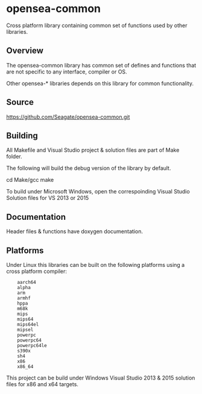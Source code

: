 # opensea-common
Cross platform library containing common set of functions used by other libraries. 

Overview 
--------
The opensea-common library has common set of defines and functions
that are not specific to any interface, compiler or OS. 

Other opensea-* libraries depends on this library for common functionality. 

Source
------
https://github.com/Seagate/opensea-common.git

Building
--------
All Makefile and Visual Studio project & solution files are part of Make folder.

The following will build the debug version of the library by default.

cd Make/gcc
make 

To build under Microsoft Windows, open the correspoinding 
Visual Studio Solution files for VS 2013 or 2015

Documentation
-------------
Header files & functions have doxygen documentation. 

Platforms
---------
Under Linux this libraries can be built on the following platforms using 
a cross platform compiler: 

        aarch64
        alpha 
        arm 
        armhf 
        hppa 
        m68k 
        mips 
        mips64 
        mips64el
        mipsel 
        powerpc 
        powerpc64 
        powerpc64le
        s390x 
        sh4 
        x86 
        x86_64 
        
This project can be build under Windows Visual Studio 2013 & 2015 solution
files for x86 and x64 targets.  
